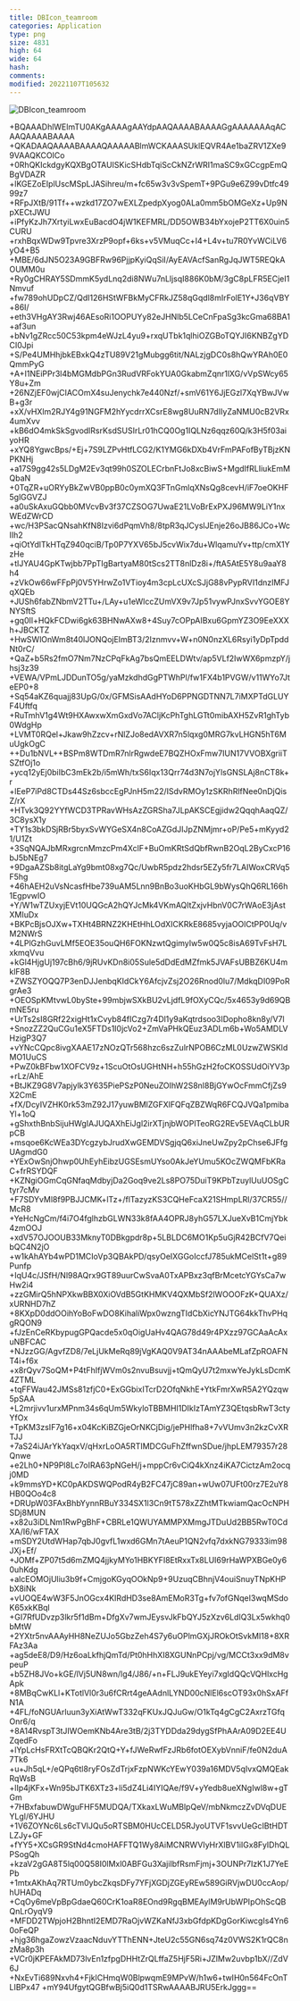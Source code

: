 ```yaml
---
title: DBIcon_teamroom
categories: Application
type: png
size: 4831
high: 64
wide: 64
hash: 
comments: 
modified: 20221107T105632
---
```

![DBIcon_teamroom][1]

[1]: data:image/png;base64,iVBORw0KGgoAAAANSUhEUgAAAEAAAABACAYAAAHdbkFIAAAABGdBTUEAALGPC/xh
+BQAAADhlWElmTU0AKgAAAAgAAYdpAAQAAAABAAAAGgAAAAAAAqACAAQAAAABAAAA
+QKADAAQAAAABAAAAQAAAAABlmWCKAAASUklEQVR4Ae1baZRV1ZXe99VAAQKCOICo
+0RhQKIckdgyKQXBgOTAUISKicSHdbTqiScCkNZrWRI1maSC9xGCcgpEmQBgVDAZR
+lKGEZoEIplUscMSpLJASihreu/m+fc65w3v3vSpemT+9PGu9e6Z99vDtfc4999z7
+RFpJXtB/91Tf++wzkd17ZO7wEXLZpedpXyog0ALa0mm5bOMGeXz+Up9NpXECtJWU
+iPfyKzJh7XrtyiLwxEuBacdO4jW1KEFMRL/DD5OWB34bYxojeP2TT6X0uin5CURU
+rxhBqxWDw9Tpvre3XrzP9opf+6ks+v5VMuqCc+I4+L4v+tu7R0YvWCiLV6yO4+B5
+MBE/6dJN5O23A9GBFRw96PjjpKyiQqSiI/AyEAVAcfSanRgJqJWT5REQkAOUMM0u
+Ry0gCHRAY5SDmmK5ydLnq2di8NWu7nLljsqI886K0bM/3gC8pLFR5ECjeI1Nmvuf
+fw789ohUDpCZ/QdI126HStWFBkMyCFRkJZ58qGqdl8mIrFolE1Y+J36qVBY+86I/
+eth3VHgAY3Rwj46AEsoRi1OOPUYy82eJHNlb5LCeCnFpaSg3kcGma68BA1+af3un
+bNv1gZRcc50C53kpm4eWJzL4yu9+rxqUTbk1qlhiOZGBoTQYJI6KNBZgYDCI0Jpi
+S/Pe4UMHhjbkEBxkQ4zTU89V21gMubgg6tit/NALzjgDC0s8hQwYRAh0E0QmmPyG
+A+I1NEiPPr3l4bMGMdbPGn3RudVRFokYUA0GkabmZqnr1lXG/vVpSWcy65Y8u+Zm
+26NZjEF0wjCIACOmX4suJenychk7e440Nzf/+smV61Y6JjEGzl7XqYBwJVwB+g3r
+xX/vHXlm2RJY4g91NGFM2hYycdrrXCsrE8wg8UuRN7dIIyZaNMU0cB2VRx4umXvv
+kB6dO4mkSkSgvodlRsrKsdSUSIrLr01hCQ0Og1IQLNz6qqz60Q/k3H5f03aiyoHR
+xYQ8YgwcBps/+Ej+7S9LZPvHtfLCG2/K1YMG6kDXb4VrFmPAFofByTBjzKNPKNHj
+a17S9gg42s5LDgM2Ev3qt99h0SZOLECrbnFtJo8xcBiwS+MgdIfRLIiukEmMQbaN
+0TqZR+uORYyBkZwVB0ppB0c0ymXQ3FTnGmlqXNsQg8cevH/iF7oeOKHF5glGGVZJ
+a0uSkAxuGQbb0MVcvBv3f37CZSOG7UwaE21LVoBrExPXJ96MW9LiY1nxWEdZWrCD
+wc/H3PSacQNsahKfN8Izvi6dPqmVh8/8tpR3qJCyslJEnje26oJB86JCo+WcIIh2
+qiOtYdlTkHTqZ940qciB/Tp0P7YXV65bJ5cvWix7du+WlqamuYv+ttp/cmX1YzHe
+tlJYAU4GpKTwjbb7PpTIgBartyaM80tScs2TT8nlDz8i+/ftA5AtE5Y8u9aaY8h4
+zVkOw66wFFpPj0V5YHrwZo1VTioy4m3cpLcUXcSJjG88vPypRVI1dnzIMFJqXQEb
+JUSh6fabZNbmV2TTu+/LAy+u1eWlccZUmVX9v7Jp51vywPJnxSvvYGOE8YNYSftS
+gq0Il+HQkFCDwi6gk63BHNwAXw8+4Suy7cOPpAIBxu6GpmYZ3O9EeXXXh+JBCKTZ
+HwSWlOnWm8t40lJONQojEImBT3/2Iznmvv+W+n0N0nzXL6Rsyi1yDpTpddNt0rC/
+QaZ+b5Rs2fmO7Nm7NzCPqFkAg7bsQmEELDWtv/ap5VLf2IwWX6pmzpY/jhsj3z39
+VEWA/VPmLJDDunTO5g/yaMzkdhdGgPTWhPl/fw1FX4b1PVGW/v11WYo7JteEP0+8
+Sq54aKZ6quajj83UpG/0x/GFMSisAAdHYoD6PPNGDTNN7L7iMXPTdGLUYF4Uftfq
+RuTmhV1g4Wt9HXAwxwXmGxdVo7ACljKcPhTghLGTt0mibAXH5ZvR1ghTyb0WdgHp
+LVMT0RQel+Jkaw9hZzcv+rNlZJo8edAVXR7n5lqxg0MRG7kvLHGN5hT6MuUgkOgC
++Du1bNVL++BSPm8WTDmR7nlrRgwdeE7BQZHOxFmw7IUN17VVOBXgriiTSZtfOj1o
+ycq12yEj0biIbC3mEk2b/i5mWh/txS6Iqx13Qrr74d3N7ojYlsGNSLAj8nCT8k+r
+lEeP7iPd8CTDs44Sz6sbccEgPJnH5m22/ISdvRMOy1zSKRhRlfNee0nDjQisZ/rX
+HTvk3Q92YYfWCD3TPRavWHsAzZGRSha7JLpAKSCEgjidw2QqqhAaqQZ/3C8ysX1y
+TY1s3bkDSjRBr5byxSvWYGeSX4n8CoAZGdJIJpZNMjmr+oP/Pe5+mKyyd21/U1Zt
+3SqNQAJbMRxgrcnMmzcPm4XclF+BuOmKRtSdQbfRwnB2OqL2ByCxcP16bJ5bNEg7
+9DgaAZSb8itgLaYg9bmt08xg7Qc/UwbR5pdz2hdsr5EZy5fr7LAIWoxCRVq5F5hg
+46hAEH2uVsNcasfHbe739uAM5Lnn9BnBo3uoKHbGL9bWysQhQ6RL166h1EgpvwIO
+Y/W1wTZUxyjEVt10UQGcA2hQYJcMk4VKmAQltZxjvHbnV0C7rWAoE3jAstXMIuDx
+BKPcBjsOJXw+TXHt4BRNZ2KHEtHhLOdXICKRkE8685vyjaOOlCtPP0Uq/vM2NWrS
+4LPlGzhGuvLMf5EOE35ouQH6FOKNzwtQgimyIw5w0Q5c8isA69TvFsH7LxkmqVvu
+kGl4HjgUj197cBh6/9jRUvKDn8i05Sule5dDdEdMZfmk5JVAFsUBBZ6KU4mklF8B
+ZWSZYOQQ7P3enDJJenbqKIdCkY6AfcjvZsj2O26Rnod0lu7/MdkqDI09PoRgrAe3
+OEOSpKMtvwL0bySte+99mbjwSXkBU2vLjdfL9fOXyCQc/5x4653y9d69QBmNE5ru
+UrTs2sI8GRf22xigHt1xCvyb84fICzg7r4Dl1y9aKqtrdsoo3IDopho8kn8y/V7l
+SnozZZ2QuCGu1eX5FTDs1I0jcVo2+ZmVaPHkQEuz3ADLm6b+Wo5AMDLVHzigP3Q7
+vYNcCQpc8ivgXAAE17zNOzQTr568hzc6szZulrNPOB6CzML0UzwZWSKldMO1UuCS
+PwZ0kBFbw1XOFCV9z+1ScuOtOsUGHtNH+h55hGzH2foCKOSSUdOiYV3p+rLz/AhE
+BtJKZ9G8V7apjylk3Y635PiePSzP0NeuZOIhW2S8nl8BjGYwOcFmmCfjZs9X2CmE
+fX/DcyIVZHK0rk53mZ92J17yuwBMlZGFXlFQFqZBZWqR6FCQJVQa1pmibaYl+1oQ
+gShxthBnbSijuHWgIAJUQAXhEiJgl2irXTjnjbWOPlTeoRG2REv5EVAqCLbURpCB
+msqoe6KcWEa3DYcgzybJrudXwGEMDVSgjqQ6xiJneUwZpy2pChse6JFfgUAgmdG0
+YExOwSnjOhwp0UhEyhEibzUGSEsmUYso0AkJeYUmu5KOcZWQMFbKRaC+frRSYDQF
+KZNgiOGmCqGNfaqMdbyjDa2Goq9ve2Ls8PO75DuiT9KPbTzuylUuUOSgCtyr7cMv
+F7SDYvMl8f9PBJJCMK+lTz+/flTazyzKS3CQHeFcaX21SHmpLRl/37CR55//McR8
+YeHcNgCm/f4i7O4fglhzbGLWN33k8fAA4OPRJ8yhG57LXJueXvB1CmjYbk4zmOOJ
+xdV57OJOOUB33MknyT0DBkgpdr8p+5LBLDC6MO1Kp5uGjR42BCfV7QeibQC4N2jO
+w1kAhAYb4wPD1MCIoVp3QBAkPD/qsyOeIXGGoIccfJ785ukMCelSt1t+g89Punfp
+IqU4c/JSfH/Nl98AQrx9GT89uurCwSvaA0TxAPBxz3qfBrMcetcYGYsCa7wHw2i4
+zzGMirQ5hNPXkwBBX0XiOVdB5GtKHMKV4QXMbSf2lWOOOFzK+QUAXz/xURNHD7hZ
+8KXpD0ddOOihYoBoFwDO8KihaliWpx0wzngTIdCbXicYNJTG64kkThvPHqgRQON9
+fJzEnCeRKbypugGPQacde5x0qOigUaHv4QAG78d49r4PXzz97GCAaAcAxuNBFCAC
+NJzzGG/AgvfZD8/7eLjUkMeRq89jVgKAQ0V9AT34nAAAbeMLafZpROAFNT4i+f6x
+x8rQyv7SoQM+P4tFhIfjWVm0s2nvuBsuvjj+tQmQyU7t2mxwYeJykLsDcmK4ZTML
+tqFFWau42JMSs81zfjC0+ExGGbixITcrD2OfqNkhE+YtkFmrXwR5A2YQzqw5pSAA
+L2mrjivv1urxMPnm34s6qUm5WkyloTBBMHI1DIkIzTAmYZ3QEtqsbRwT3ctyYfOx
+TpKM3zsIF7g16+x04KcKiBZGjeOrNKCjDig/jePHlfha8+7vVUmv3n2kzCvXRTJJ
+7aS24iJArYkYaqxV/qHxrLoOA5RTIMDCGuFhZffwnSDue/jhpLEM79357r28Qnwe
+e2Lh0+NP9Pl8Lc7oIRA63pNGeH/j+mppCr6vCiQ4kXnz4iKA7CictzAm2ocqj0MD
+k9mmsYD+KC0pAKDSWQPodR4yB2FC47jC89an+wUw07UFt00rz7E2uY8HB0QOo4c8
+DRUpW03FAxBhbYynnRBuY334SX1l3Cn9tT578xZZhtMTkwiamQacOcNPHSDj8MUN
+x82u3iDLNm1RwPgBhF+CBRLe1QWUYAMMPXMmgJTDuUd2BB5RwT0CdXA/I6/wFTAX
+mSDY2UtdWHap7qbJ0gvfL1wxd6GMn7tAeuP1QN2vfq7dxkNG79333im98JXj+Ef/
+JOMf+ZP07t5d6mZMQ4jjkyMYo1HBKYFI8EtRxxTx8LUI69rHaWPXBGe0y60uhKdg
+alcEOMOjUliu3b9f+CmjgoKGyqOOkNp9+9UzuqCBhnjV4ouiSnuyTNpKHPbX8iNk
+vUOQE4wW3F5JnOGcx4KIRdHD3se8AmEMoR3Tg+fv7ofGNqeI3wqMSdoK65xkKBql
+GI7RfUDvzp3lkr5f1dBm+DfgXv7wmJEysvJkFbQYJ5zXzv6LdIQ3Lx5wkhq0bMtW
+2YXtr5nvAAAyHH8NeZUJo5GbzZeh4S7y6uOPlmGXjJROkOtSvkMI18+8XRFAz3Aa
+ag5deE8/D9/Hz6oaLkfhjQmTd/Pt0hHhXI8XGUNnPCpj/vg/MCCt3xx9dM8vpeuP
+b5ZH8JVo+kGE/lVj5UN8wn/lg4/J86/+n+FLJ9ukEYeyi7xgIdQQcVQHlxcHgApk
+8MBqCwKLl+KTotlVl0r3u6fCRrt4geAAdnlLYND00cNlEl6scOT93x0hSxAFfN1A
+4FL/foNGUArluun3yXiAtWwT332qFKUxJQJuGw/O1kTq4gCgC2AxrzTGfqOnr6/q
+8A14RvspT3tJIWOemKNb4Are3tB/2j3TYDDda29dygSfPhAArA09D2EE4UZqedFo
+lYpLcHsFRXtTcQBQKr2QtQ+Y+fJWeRwfFzJRb6fotOEXybVnniF/fe0N2duA7Tk6
+u+Jh5qL+/eQPq6tl8ryFOsZdTrjxFzpNWKcYEwY039a16MDV5qIvxQMQEakRqWsB
+lIp4jKFx+Wn95bJTK6XTz3+li5dZ4Li4IYIQAe/f9V+yYedb8ueXNgIwl8w+gTGm
+7HBxfabuwDWguFHF5MUDQA/TXkaxLWuMBlpQeV/mbNkmczZvDVqDUEYLgl/6YJHU
+1V6ZOYNc6Ls6cTVlJQu5oRTSBM0HUcCELD5RJyoUTVF1svvUeGcIBtHDTLZJy+GF
+fYY5+XCsGR9StNd4cmoHAFFTQ1Wy8AiMCNRWVIyHrXlBV1iIGx8FyIDhQLPSogQh
+kzaV2gGA8T5lq00Q58I0lMxl0ABFGu3XajiIbfRsmFjmj+3OUNPr7IzK1J7YeEPb
+1mtxAKhAq7RTUm0ybcZkqsDFy7YFjXGDjZGEyREw589GiRVjwDU0ccAop/hUHADq
+CqOy6meVpBpGdaeQ60CrK1oaR8EOnd9RgqBMEAylM9rUbWPIpOhScQBQnLrOyqV9
+MFDD2TWpjoH2BhntI2EMD7RaOjvWZKaNfJ3xbGfdpKDgGorKiwcgIs4Yn60oFeQP
+hjg36hgaZowzVzaacNduvYTThENN+JteU2c55GN6sq74z0VWS2K1rQC8nzMa8p3h
+VCr0jKPEFAkMD73lvEn1zfpgDHHtZrQLffaZ5HjF5Ri+JZlMw2uvbp1bX//ZdV6J
+NxEvTi689Nxvh4+FjklCHmqW0BlpwqmE9MPvW/h1w6+twIH0n564FcOnTLIBPx47
+mY94UfgytQGBfwBj5iQ0d1TSRwAAAABJRU5ErkJggg==
